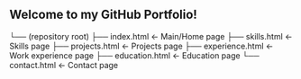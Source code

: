 ## Welcome to my GitHub Portfolio!

└── (repository root)
    ├── index.html           <- Main/Home page
    ├── skills.html          <- Skills page
    ├── projects.html        <- Projects page
    ├── experience.html      <- Work experience page
    ├── education.html       <- Education page
    └── contact.html         <- Contact page

<!--
**bradenmeese/bradenmeese** is a ✨ _special_ ✨ repository because its `README.md` (this file) appears on your GitHub profile.

Here are some ideas to get you started:

- 🔭 I’m currently working on ...
- 🌱 I’m currently learning ...
- 👯 I’m looking to collaborate on ...
- 🤔 I’m looking for help with ...
- 💬 Ask me about ...
- 📫 How to reach me: ...
- 😄 Pronouns: ...
- ⚡ Fun fact: ...
-->
